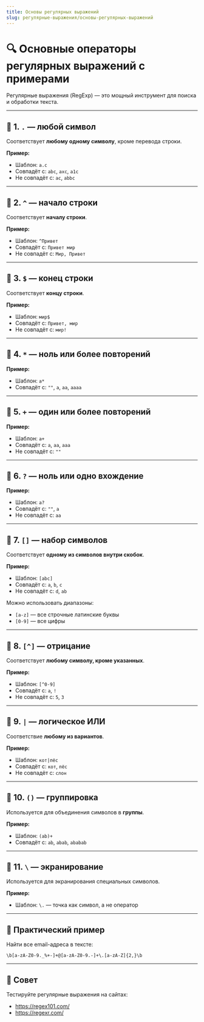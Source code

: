 ```yaml
---
title: Основы регулярных выражений
slug: регулярные-выражения/основы-регулярных-выражений
---
```

# 🔍 Основные операторы регулярных выражений с примерами

Регулярные выражения (RegExp) — это мощный инструмент для поиска и обработки текста.

---

## 📌 1. `.` — любой символ

Соответствует **любому одному символу**, кроме перевода строки.

**Пример:**
- Шаблон: `a.c`
- Совпадёт с: `abc`, `axc`, `a1c`
- Не совпадёт с: `ac`, `abbc`

---

## 📌 2. `^` — начало строки

Соответствует **началу строки**.

**Пример:**
- Шаблон: `^Привет`
- Совпадёт с: `Привет мир`
- Не совпадёт с: `Мир, Привет`

---

## 📌 3. `$` — конец строки

Соответствует **концу строки**.

**Пример:**
- Шаблон: `мир$`
- Совпадёт с: `Привет, мир`
- Не совпадёт с: `мир!`

---

## 📌 4. `*` — ноль или более повторений

**Пример:**
- Шаблон: `a*`
- Совпадёт с: `""`, `a`, `aa`, `aaaa`

---

## 📌 5. `+` — один или более повторений

**Пример:**
- Шаблон: `a+`
- Совпадёт с: `a`, `aa`, `aaa`
- Не совпадёт с: `""`

---

## 📌 6. `?` — ноль или одно вхождение

**Пример:**
- Шаблон: `a?`
- Совпадёт с: `""`, `a`
- Не совпадёт с: `aa`

---

## 📌 7. `[]` — набор символов

Соответствует **одному из символов внутри скобок**.

**Пример:**
- Шаблон: `[abc]`
- Совпадёт с: `a`, `b`, `c`
- Не совпадёт с: `d`, `ab`

Можно использовать диапазоны:
- `[a-z]` — все строчные латинские буквы
- `[0-9]` — все цифры

---

## 📌 8. `[^]` — отрицание

Соответствует **любому символу, кроме указанных**.

**Пример:**
- Шаблон: `[^0-9]`
- Совпадёт с: `a`, `!`
- Не совпадёт с: `5`, `3`

---

## 📌 9. `|` — логическое ИЛИ

Соответствие **любому из вариантов**.

**Пример:**
- Шаблон: `кот|пёс`
- Совпадёт с: `кот`, `пёс`
- Не совпадёт с: `слон`

---

## 📌 10. `()` — группировка

Используется для объединения символов в **группы**.

**Пример:**
- Шаблон: `(ab)+`
- Совпадёт с: `ab`, `abab`, `ababab`

---

## 📌 11. `\` — экранирование

Используется для экранирования специальных символов.

**Пример:**
- Шаблон: `\.` — точка как символ, а не оператор

---

## 🎯 Практический пример

Найти все email-адреса в тексте:

```regexp
\b[a-zA-Z0-9._%+-]+@[a-zA-Z0-9.-]+\.[a-zA-Z]{2,}\b
```

---

## 📘 Совет

Тестируйте регулярные выражения на сайтах:
- https://regex101.com/
- https://regexr.com/

